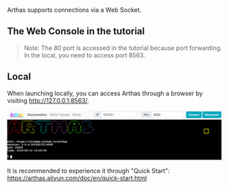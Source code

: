 Arthas supports connections via a Web Socket.

## The Web Console in the tutorial

> Note: The 80 port is accessed in the tutorial because port forwarding. In the local, you need to access port 8563.

## Local

When launching locally, you can access Arthas through a browser by visiting http://127.0.0.1:8563/.

![Arthas WebConsole](../../assets/web-console.png)

It is recommended to experience it through "Quick Start": https://arthas.aliyun.com/doc/en/quick-start.html

